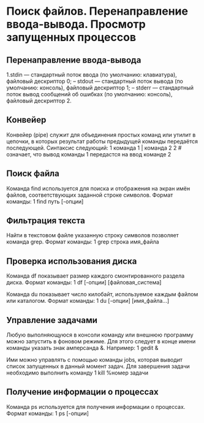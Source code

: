 # Поиск файлов. Перенаправление ввода-вывода. Просмотр запущенных процессов

## Перенаправление ввода-вывода

1.stdin — стандартный поток ввода (по умолчанию: клавиатура), файловый дескриптор 0; – stdout — стандартный поток вывода (по умолчанию: консоль), файловый дескриптор 1; – stderr — стандартный поток вывод сообщений об ошибках (по умолчанию: консоль), файловый дескриптор 2.



##  Конвейер

Конвейер (pipe) служит для объединения простых команд или утилит в цепочки, в которых результат работы предыдущей команды передаётся последующей. Синтаксис следующий: 1 команда 1 | команда 2 2 # означает, что вывод команды 1 передастся на ввод команде 2

##  Поиск файла

Команда find используется для поиска и отображения на экран имён файлов, соответствующих заданной строке символов. Формат команды: 1 find путь [-опции]

##  Фильтрация текста

Найти в текстовом файле указанную строку символов позволяет команда grep. Формат команды: 1 grep строка имя_файла

##  Проверка использования диска

Команда df показывает размер каждого смонтированного раздела диска. Формат команды: 1 df [-опции] [файловая_система]

Команда du показывает число килобайт, используемое каждым файлом или каталогом. Формат команды: 1 du [-опции] [имя_файла...]

## Управление задачами

Любую выполняющуюся в консоли команду или внешнюю программу можно запустить в фоновом режиме. Для этого следует в конце имени команды указать знак амперсанда &. Например: 1 gedit &

Ими можно управлять с помощью команды jobs, которая выводит список запущенных в данный момент задач. Для завершения задачи необходимо выполнить команду 1 kill %номер задачи

## Получение информации о процессах

Команда ps используется для получения информации о процессах. Формат команды: 1 ps [-опции]

